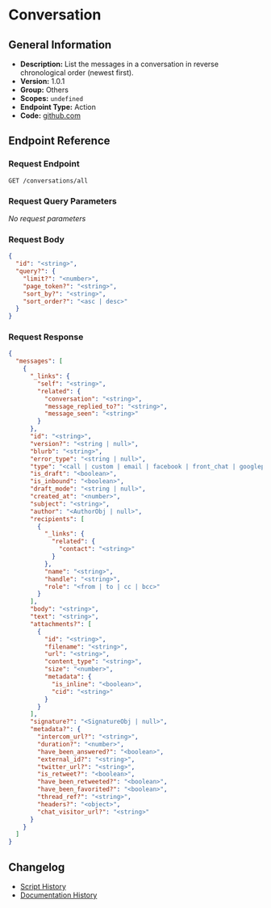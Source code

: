 # Conversation

## General Information

- **Description:** List the messages in a conversation in reverse chronological order (newest first).
- **Version:** 1.0.1
- **Group:** Others
- **Scopes:** `undefined`
- **Endpoint Type:** Action
- **Code:** [github.com](https://github.com/NangoHQ/integration-templates/tree/main/integrations/front/actions/conversation.ts)


## Endpoint Reference

### Request Endpoint

`GET /conversations/all`

### Request Query Parameters

_No request parameters_

### Request Body

```json
{
  "id": "<string>",
  "query?": {
    "limit?": "<number>",
    "page_token?": "<string>",
    "sort_by?": "<string>",
    "sort_order?": "<asc | desc>"
  }
}
```

### Request Response

```json
{
  "messages": [
    {
      "_links": {
        "self": "<string>",
        "related": {
          "conversation": "<string>",
          "message_replied_to?": "<string>",
          "message_seen": "<string>"
        }
      },
      "id": "<string>",
      "version?": "<string | null>",
      "blurb": "<string>",
      "error_type": "<string | null>",
      "type": "<call | custom | email | facebook | front_chat | googleplay | intercom | internal | phone-call | sms | tweet | tweet_dm | whatsapp | yalo_wha>",
      "is_draft": "<boolean>",
      "is_inbound": "<boolean>",
      "draft_mode": "<string | null>",
      "created_at": "<number>",
      "subject": "<string>",
      "author": "<AuthorObj | null>",
      "recipients": [
        {
          "_links": {
            "related": {
              "contact": "<string>"
            }
          },
          "name": "<string>",
          "handle": "<string>",
          "role": "<from | to | cc | bcc>"
        }
      ],
      "body": "<string>",
      "text": "<string>",
      "attachments?": [
        {
          "id": "<string>",
          "filename": "<string>",
          "url": "<string>",
          "content_type": "<string>",
          "size": "<number>",
          "metadata": {
            "is_inline": "<boolean>",
            "cid": "<string>"
          }
        }
      ],
      "signature?": "<SignatureObj | null>",
      "metadata?": {
        "intercom_url?": "<string>",
        "duration?": "<number>",
        "have_been_answered?": "<boolean>",
        "external_id?": "<string>",
        "twitter_url?": "<string>",
        "is_retweet?": "<boolean>",
        "have_been_retweeted?": "<boolean>",
        "have_been_favorited?": "<boolean>",
        "thread_ref?": "<string>",
        "headers?": "<object>",
        "chat_visitor_url?": "<string>"
      }
    }
  ]
}
```

## Changelog

- [Script History](https://github.com/NangoHQ/integration-templates/commits/main/integrations/front/actions/conversation.ts)
- [Documentation History](https://github.com/NangoHQ/integration-templates/commits/main/integrations/front/actions/conversation.md)

<!-- END  GENERATED CONTENT -->

